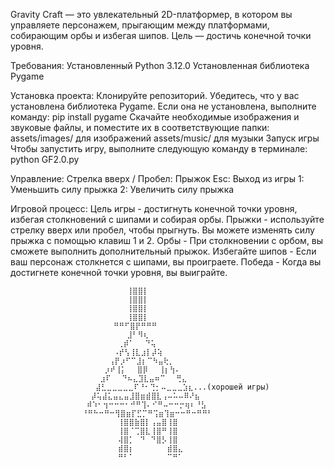 Gravity Craft — это увлекательный 2D-платформер, в котором вы управляете персонажем, прыгающим между платформами, собирающим орбы и избегая шипов. Цель — достичь конечной точки уровня.

Требования:
Установленный Python 3.12.0
Установленная библиотека Pygame

Установка проекта:
Клонируйте репозиторий.
Убедитесь, что у вас установлена библиотека Pygame. Если она не установлена, выполните команду:
pip install pygame
Скачайте необходимые изображения и звуковые файлы, и поместите их в соответствующие папки:
assets/images/ для изображений
assets/music/ для музыки
Запуск игры
Чтобы запустить игру, выполните следующую команду в терминале:
python GF2.0.py

Управление:
Стрелка вверх / Пробел: Прыжок
Esc: Выход из игры
1: Уменьшить силу прыжка
2: Увеличить силу прыжка

Игровой процесс:
Цель игры - достигнуть конечной точки уровня, избегая столкновений с шипами и собирая орбы.
Прыжки - используйте стрелку вверх или пробел, чтобы прыгнуть. Вы можете изменять силу прыжка с помощью клавиш 1 и 2.
Орбы - При столкновении с орбом, вы сможете выполнить дополнительный прыжок.
Избегайте шипов - Если ваш персонаж столкнется с шипами, вы проиграете.
Победа - Когда вы достигнете конечной точки уровня, вы выиграйте.

                
                              ⢸⣿⣿⡇⠀⠀⠀⠀⠀⠀⠀⠀⠀⠀⠀⠀⠀ ⠀⠀⠀⠀⠀⠀⠀⠀⠀⠀⠀⠀⠀
                              ⢸⣿⣿⡇⠀⠀⠀⠀⠀⠀⠀⠀⠀⠀⠀⠀⠀ ⠀⠀⠀⠀⠀⠀⠀⠀⠀⠀⠀⠀⠀
                              ⢸⣿⣿⡇⠀⠀⠀⠀⠀⠀⠀⠀⠀⠀⠀⠀⠀ ⠀⠀⠀⠀⠀⠀⠀⠀⠀⠀⠀⠀⠀
                              ⢸⣿⣿⡇⠀⠀⠀⠀⠀⠀⠀⠀⠀⠀⠀⠀⠀ ⠀⠀⠀⠀⠀⠀⠀⠀⠀⠀⠀     
                           ⠛⠛⠋⣿⡟⠛⠛⠛⠀⠀⠀⠀⠀⠀⠀⠀⠀⠀⠀ ⠀⠀⠀⠀⠀⠀⠀⠀⠀⠀⠀⠀⠀
                              ⣸⠃⠻⢆⠀⠀⠀⠀⠀⠀⠀⠀⠀⠀⠀⠀⠀ ⠀⠀⠀⠀⠀⠀⠀⠀⠀⠀⠀
                            ⢀⡾⠁⠀⠀⠙⢥⠀⠀⠀⠀⠀⠀⠀⠀⠀⠀⠀⠀ ⠀⠀⠀⠀⠀⠀⠀⠀⠀⠀
                           ⠠⡞⢣⢸⣇⣰⡇⡼⢵⠀⠀⠀⠀⠀⠀⠀⠀⠀⠀⠀ ⠀⠀⠀⠀⠀⠀⠀⠀⠀
                          ⢠⡟⡰⠋⠉⣸⡆⠉⠳⣤⢗⡀⠀⠀⠀⠀⠀⠀⠀⠀⠀ ⠀⠀⠀⠀⠀⠀⠀⠀
                         ⡰⠞⢸⡅⠀⠀⣿⡿⠀⠀⢸⡆⢳⠄⠀⠀⠀⠀⠀⠀⠀⠀ ⠀⠀⠀⠀⠀⠀⠀
                        ⣰⠏⠀⠀⠙⠦⣄⣹⣇⣤⠶⠉⠀⠀⢛⣄⠀⠀⠀⠀⠀⠀⠀ ⠀⠀⠀⠀⠀⠀
                       ⣼⣃⣀⣀⣀⣀⣀⠏⠘⠂⢙⡂⠤⣀⣀⣀⣱⣆...(хорошей игры)⠀⠀ ⠀⠀⠀⠀⠀
                      ⡼⢥⣼⣅⣤⣄⣤⣸⣿⣶⣾⣿⣇⢠⠤⠥⠤⠿⠜⣦⠀⠀⠀⠀⠀ ⠀⠀⠀⠀
                     ⠾⠱⠂⢲⠒⠒⠒⠂⠚⠛⢹⠄⠊⠛⠤⠒⠒⡒⢶⠆⠘⣣⠀⠀⠀⠀ ⠀⠀⠀
                    ⠘⠛⠓⠒⠛⠒⢻⣿⣶⡏⣋⡉⠛⢩⣶⢹⣶⠒⠒⠛⠒⠛⠛⠃⠀⠀⠀ ⠀⠀⠀⠀⠀⠀⠀⠀⠀
                            ⢸⣿⣿⣷⣿⡇⢠⣤⣿⢸⣿⠀⠀⠀⠀⠀⠀⠀⠀⠀⠀ ⠀⠀⠀⠀⠀⠀⠀⠀⠀
                            ⢸⣿⠈⢉⣿⣇⢸⣿⠛⢸⣿⠀⠀⠀⠀⠀⠀⠀⠀⠀⠀ ⠀⠀⠀⠀⠀⠀⠀⠀⠀
                            ⢼⣿⡁⠀⠙⠀⠙⣿⡣⢸⣿⠀⠀⠀⠀⠀⠀⠀⠀⠀⠀ ⠀⠀⠀⠀⠀⠀⠀⠀⠀
                            ⣾⣿⡆⠀⠀⠀⠀⠀⠀⣾⣿⣄⠀⠀⠀⠀⠀⠀⠀⠀⠀ ⠀⠀⠀⠀⠀⠀⠀⠀⠀
                            ⠛⠃⠁⠀⠀⠀⠀⠀⠀⠉⠛⠁⠀